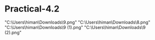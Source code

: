 # Practical-4.2
"C:\Users\himan\Downloads\9.png"
"C:\Users\himan\Downloads\8.png"
"C:\Users\himan\Downloads\9 (1).png"
"C:\Users\himan\Downloads\9 (2).png"